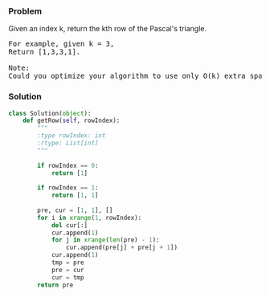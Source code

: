 ### Problem
Given an index k, return the kth row of the Pascal's triangle.
<pre>
For example, given k = 3,
Return [1,3,3,1].

Note:
Could you optimize your algorithm to use only O(k) extra space?
</pre>
### Solution
```python
class Solution(object):
    def getRow(self, rowIndex):
        """
        :type rowIndex: int
        :rtype: List[int]
        """
        
        if rowIndex == 0:
            return [1]
        
        if rowIndex == 1:
            return [1, 1]
        
        pre, cur = [1, 1], []
        for i in xrange(1, rowIndex):
            del cur[:]
            cur.append(1)    
            for j in xrange(len(pre) - 1):
                cur.append(pre[j] + pre[j + 1])
            cur.append(1)
            tmp = pre
            pre = cur
            cur = tmp
        return pre
        
```